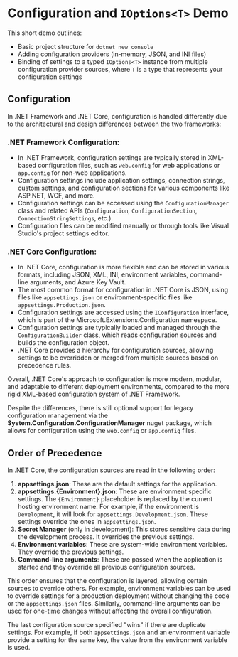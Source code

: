 # Configuration and `IOptions<T>` Demo

This short demo outlines:

- Basic project structure for `dotnet new console`
- Adding configuration providers (in-memory, JSON, and INI files)
- Binding of settings to a typed `IOptions<T>` instance from multiple configuration provider sources, where `T` is a type that represents your configuration settings

## Configuration

In .NET Framework and .NET Core, configuration is handled differently due to the architectural and design differences between the two frameworks:

### .NET Framework Configuration:

- In .NET Framework, configuration settings are typically stored in XML-based configuration files, such as `web.config` for web applications or `app.config` for non-web applications.
- Configuration settings include application settings, connection strings, custom settings, and configuration sections for various components like ASP.NET, WCF, and more.
- Configuration settings can be accessed using the `ConfigurationManager` class and related APIs (`Configuration`, `ConfigurationSection`, `ConnectionStringSettings`, etc.).
- Configuration files can be modified manually or through tools like Visual Studio's project settings editor.
    
### .NET Core Configuration:
  
- In .NET Core, configuration is more flexible and can be stored in various formats, including JSON, XML, INI, environment variables, command-line arguments, and Azure Key Vault.
- The most common format for configuration in .NET Core is JSON, using files like `appsettings.json` or environment-specific files like `appsettings.Production.json`.
- Configuration settings are accessed using the `IConfiguration` interface, which is part of the Microsoft.Extensions.Configuration namespace.
- Configuration settings are typically loaded and managed through the `ConfigurationBuilder` class, which reads configuration sources and builds the configuration object.
- .NET Core provides a hierarchy for configuration sources, allowing settings to be overridden or merged from multiple sources based on precedence rules.

Overall, .NET Core's approach to configuration is more modern, modular, and adaptable to different deployment environments, compared to the more rigid XML-based configuration system of .NET Framework.

Despite the differences, there is still optional support for legacy configuration management via the **System.Configuration.ConfigurationManager** nuget package, which allows for configuration using the `web.config` or `app.config` files.

## Order of Precedence

In .NET Core, the configuration sources are read in the following order:

1. **appsettings.json**: These are the default settings for the application.
2. **appsettings.{Environment}.json**: These are environment specific settings. The `{Environment}` placeholder is replaced by the current hosting environment name. For example, if the environment is `Development`, it will look for `appsettings.Development.json`. These settings override the ones in `appsettings.json`.
3. **Secret Manager** (only in development): This stores sensitive data during the development process. It overrides the previous settings.
4. **Environment variables**: These are system-wide environment variables. They override the previous settings.
5. **Command-line arguments**: These are passed when the application is started and they override all previous configuration sources.

This order ensures that the configuration is layered, allowing certain sources to override others. For example, environment variables can be used to override settings for a production deployment without changing the code or the `appsettings.json` files. Similarly, command-line arguments can be used for one-time changes without affecting the overall configuration. 

The last configuration source specified "wins" if there are duplicate settings. For example, if both `appsettings.json` and an environment variable provide a setting for the same key, the value from the environment variable is used. 